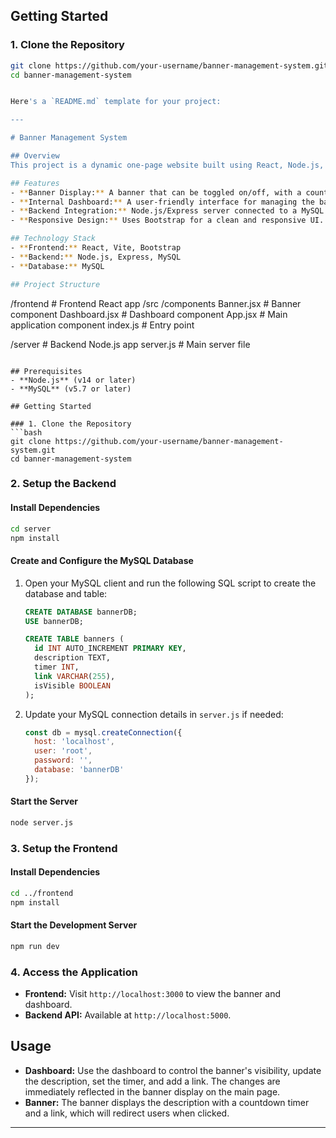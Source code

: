 
## Getting Started

### 1. Clone the Repository
```bash
git clone https://github.com/your-username/banner-management-system.git
cd banner-management-system


Here's a `README.md` template for your project:

---

# Banner Management System

## Overview
This project is a dynamic one-page website built using React, Node.js, and MySQL. The website allows you to display a banner with a countdown timer, which can be controlled through an internal dashboard. The dashboard lets you toggle the banner's visibility, update its content, set a display timer, and add a clickable link.

## Features
- **Banner Display:** A banner that can be toggled on/off, with a countdown timer showing the remaining time before it disappears.
- **Internal Dashboard:** A user-friendly interface for managing the banner, including updating the description, setting the timer, and adding a link.
- **Backend Integration:** Node.js/Express server connected to a MySQL database for storing and retrieving banner data.
- **Responsive Design:** Uses Bootstrap for a clean and responsive UI.

## Technology Stack
- **Frontend:** React, Vite, Bootstrap
- **Backend:** Node.js, Express, MySQL
- **Database:** MySQL

## Project Structure
```
/frontend                # Frontend React app
  /src
    /components
      Banner.jsx         # Banner component
      Dashboard.jsx      # Dashboard component
    App.jsx              # Main application component
    index.js             # Entry point

/server                  # Backend Node.js app
  server.js              # Main server file
```

## Prerequisites
- **Node.js** (v14 or later)
- **MySQL** (v5.7 or later)

## Getting Started

### 1. Clone the Repository
```bash
git clone https://github.com/your-username/banner-management-system.git
cd banner-management-system
```

### 2. Setup the Backend

#### Install Dependencies
```bash
cd server
npm install
```

#### Create and Configure the MySQL Database
1. Open your MySQL client and run the following SQL script to create the database and table:
   ```sql
   CREATE DATABASE bannerDB;
   USE bannerDB;

   CREATE TABLE banners (
     id INT AUTO_INCREMENT PRIMARY KEY,
     description TEXT,
     timer INT,
     link VARCHAR(255),
     isVisible BOOLEAN
   );
   ```
2. Update your MySQL connection details in `server.js` if needed:
   ```javascript
   const db = mysql.createConnection({
     host: 'localhost',
     user: 'root',
     password: '',
     database: 'bannerDB'
   });
   ```

#### Start the Server
```bash
node server.js
```

### 3. Setup the Frontend

#### Install Dependencies
```bash
cd ../frontend
npm install
```

#### Start the Development Server
```bash
npm run dev
```

### 4. Access the Application
- **Frontend:** Visit `http://localhost:3000` to view the banner and dashboard.
- **Backend API:** Available at `http://localhost:5000`.

## Usage
- **Dashboard:** Use the dashboard to control the banner's visibility, update the description, set the timer, and add a link. The changes are immediately reflected in the banner display on the main page.
- **Banner:** The banner displays the description with a countdown timer and a link, which will redirect users when clicked.



---
